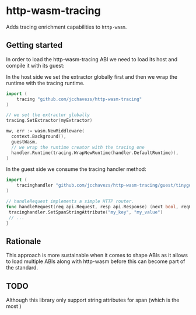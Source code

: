 # http-wasm-tracing

Adds tracing enrichment capabilities to `http-wasm`.

## Getting started

In order to load the http-wasm-tracing ABI we need to load its host and compile it with its
guest:

In the host side we set the extractor globally first and then we wrap the runtime with the
tracing runtime.

```go
import (
    tracing "github.com/jcchavezs/http-wasm-tracing"
)

// we set the extractor globally
tracing.SetExtractor(myExtractor)

mw, err := wasm.NewMiddleware(
  context.Background(),
  guestWasm,
  // we wrap the runtime creator with the tracing one
  handler.Runtime(tracing.WrapNewRuntime(handler.DefaultRuntime)),
)
```

In the guest side we consume the tracing handler method:

```go
import (
    tracinghandler "github.com/jcchavezs/http-wasm-tracing/guest/tinygo/handler"
)

// handleRequest implements a simple HTTP router.
func handleRequest(req api.Request, resp api.Response) (next bool, reqCtx uint32) {
 tracinghandler.SetSpanStringAttribute("my_key", "my_value")
 // ...
}
```

## Rationale

This approach is more sustainable when it comes to shape ABIs as it allows to load multiple ABIs along with http-wasm before this can become part of the standard.

## TODO

Although this library only support string attributes for span (which is the most )
